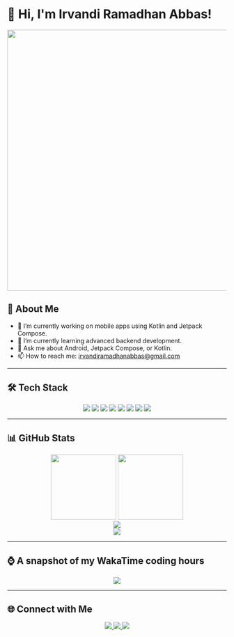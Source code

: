 # 👋 Hi, I'm Irvandi Ramadhan Abbas!

<div align="center">
  <img src="https://media.giphy.com/media/26AHONQ79FdWZhAI0/giphy.gif" width="600"/>
</div>

## 🌟 About Me

* 🔭 I’m currently working on mobile apps using Kotlin and Jetpack Compose.
* 🌱 I’m currently learning advanced backend development.
* 💬 Ask me about Android, Jetpack Compose, or Kotlin.
* 📫 How to reach me: [irvandiramadhanabbas@gmail.com](mailto:irvandiramadhanabbas@gmail.com)

---

## 🛠️ Tech Stack

<div align="center">
  <img src="https://img.shields.io/badge/Kotlin-0095D5?style=for-the-badge&logo=kotlin&logoColor=white" />
  <img src="https://img.shields.io/badge/Jetpack%20Compose-4285F4?style=for-the-badge&logo=android&logoColor=white" />
  <img src="https://img.shields.io/badge/Firebase-FFCA28?style=for-the-badge&logo=firebase&logoColor=black" />
  <img src="https://img.shields.io/badge/GitHub-181717?style=for-the-badge&logo=github&logoColor=white" />
  <img src="https://img.shields.io/badge/Java-007396?style=for-the-badge&logo=java&logoColor=white" />
  <img src="https://img.shields.io/badge/HTML-E34F26?style=for-the-badge&logo=html5&logoColor=white" />
  <img src="https://img.shields.io/badge/CSS-1572B6?style=for-the-badge&logo=css3&logoColor=white" />
  <img src="https://img.shields.io/badge/JavaScript-F7DF1E?style=for-the-badge&logo=javascript&logoColor=black" />
</div>

---

## 📊 GitHub Stats

<div align="center">
  <img height="150" src="https://github-readme-stats.vercel.app/api?username=irvandiramadhanabbas&show_icons=true&theme=radical" />
  <img height="150" src="https://github-readme-stats.vercel.app/api/top-langs/?username=irvandiramadhanabbas&layout=compact&theme=radical" />
</div>

<div align="center">
  <img src="https://github-profile-trophy.vercel.app/?username=irvandiramadhanabbas&theme=radical&row=1&column=6&margin-w=15&margin-h=15" />
</div>

<div align="center">
  <img src="https://github-readme-streak-stats.herokuapp.com/?user=irvandiramadhanabbas&theme=radical" />
</div>

---

## ⌚ A snapshot of my WakaTime coding hours

<div align="center">
  <img src="https://github-readme-stats.vercel.app/api/wakatime?username=Irvandiramadhanabbas&layout=compact&theme=radical" />
</div>

---

## 🌐 Connect with Me

<div align="center">
  <a href="mailto:irvandiramadhana3@gmail.com">
    <img src="https://img.shields.io/badge/Email-D14836?style=for-the-badge&logo=gmail&logoColor=white" />
  </a>
  <a href="https://github.com/irvandiramadhanabbas">
    <img src="https://img.shields.io/badge/GitHub-181717?style=for-the-badge&logo=github&logoColor=white" />
  </a>
  <a href="https://instagram.com/irvandiramadhanabbas">
    <img src="https://img.shields.io/badge/Instagram-E4405F?style=for-the-badge&logo=instagram&logoColor=white" />
  </a>
</div>
